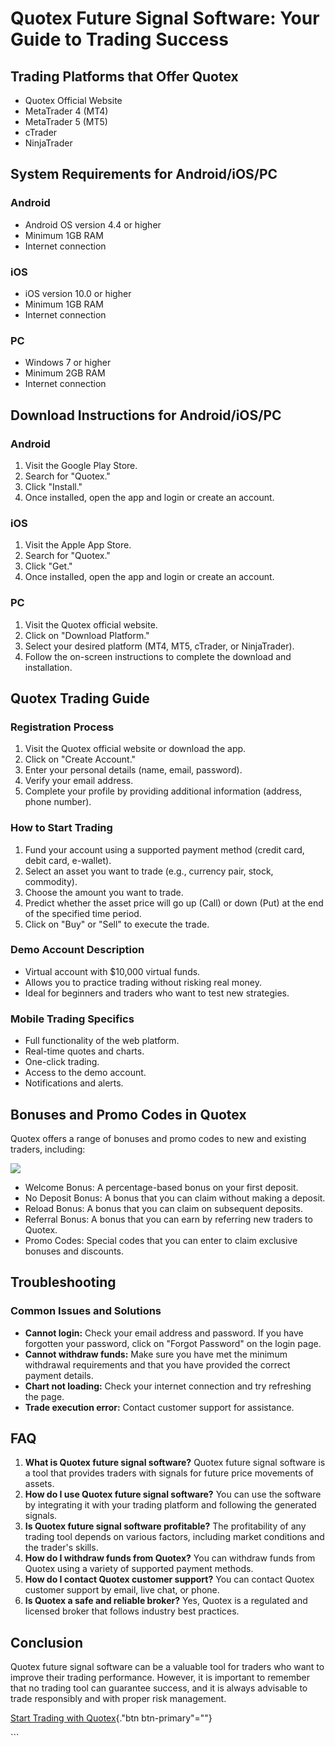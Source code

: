 # Quotex Future Signal Software: Your Guide to Trading Success

## Trading Platforms that Offer Quotex

-   Quotex Official Website
-   MetaTrader 4 (MT4)
-   MetaTrader 5 (MT5)
-   cTrader
-   NinjaTrader

## System Requirements for Android/iOS/PC

### Android

-   Android OS version 4.4 or higher
-   Minimum 1GB RAM
-   Internet connection

### iOS

-   iOS version 10.0 or higher
-   Minimum 1GB RAM
-   Internet connection

### PC

-   Windows 7 or higher
-   Minimum 2GB RAM
-   Internet connection

## Download Instructions for Android/iOS/PC

### Android

1.  Visit the Google Play Store.
2.  Search for "Quotex."
3.  Click "Install."
4.  Once installed, open the app and login or create an account.

### iOS

1.  Visit the Apple App Store.
2.  Search for "Quotex."
3.  Click "Get."
4.  Once installed, open the app and login or create an account.

### PC

1.  Visit the Quotex official website.
2.  Click on "Download Platform."
3.  Select your desired platform (MT4, MT5, cTrader, or NinjaTrader).
4.  Follow the on-screen instructions to complete the download and
    installation.

## Quotex Trading Guide

### Registration Process

1.  Visit the Quotex official website or download the app.
2.  Click on "Create Account."
3.  Enter your personal details (name, email, password).
4.  Verify your email address.
5.  Complete your profile by providing additional information (address,
    phone number).

### How to Start Trading

1.  Fund your account using a supported payment method (credit card,
    debit card, e-wallet).
2.  Select an asset you want to trade (e.g., currency pair, stock,
    commodity).
3.  Choose the amount you want to trade.
4.  Predict whether the asset price will go up (Call) or down (Put) at
    the end of the specified time period.
5.  Click on "Buy" or "Sell" to execute the trade.

### Demo Account Description

-   Virtual account with \$10,000 virtual funds.
-   Allows you to practice trading without risking real money.
-   Ideal for beginners and traders who want to test new strategies.

### Mobile Trading Specifics

-   Full functionality of the web platform.
-   Real-time quotes and charts.
-   One-click trading.
-   Access to the demo account.
-   Notifications and alerts.

## Bonuses and Promo Codes in Quotex

Quotex offers a range of bonuses and promo codes to new and existing
traders, including:

[![](https://static.quotex.io/files/4_en/300_250.jpg)](https://traff.sbs/brokerqxlid)

-   Welcome Bonus: A percentage-based bonus on your first deposit.
-   No Deposit Bonus: A bonus that you can claim without making a
    deposit.
-   Reload Bonus: A bonus that you can claim on subsequent deposits.
-   Referral Bonus: A bonus that you can earn by referring new traders
    to Quotex.
-   Promo Codes: Special codes that you can enter to claim exclusive
    bonuses and discounts.

## Troubleshooting

### Common Issues and Solutions

-   **Cannot login:** Check your email address and password. If you have
    forgotten your password, click on "Forgot Password" on the
    login page.
-   **Cannot withdraw funds:** Make sure you have met the minimum
    withdrawal requirements and that you have provided the correct
    payment details.
-   **Chart not loading:** Check your internet connection and try
    refreshing the page.
-   **Trade execution error:** Contact customer support for assistance.

## FAQ

1.  **What is Quotex future signal software?** Quotex future signal
    software is a tool that provides traders with signals for future
    price movements of assets.
2.  **How do I use Quotex future signal software?** You can use the
    software by integrating it with your trading platform and following
    the generated signals.
3.  **Is Quotex future signal software profitable?** The profitability
    of any trading tool depends on various factors, including market
    conditions and the trader\'s skills.
4.  **How do I withdraw funds from Quotex?** You can withdraw funds from
    Quotex using a variety of supported payment methods.
5.  **How do I contact Quotex customer support?** You can contact Quotex
    customer support by email, live chat, or phone.
6.  **Is Quotex a safe and reliable broker?** Yes, Quotex is a regulated
    and licensed broker that follows industry best practices.

## Conclusion

Quotex future signal software can be a valuable tool for traders who
want to improve their trading performance. However, it is important to
remember that no trading tool can guarantee success, and it is always
advisable to trade responsibly and with proper risk management.

[Start Trading with
Quotex](\%22https://traff.sbs/brokerqxlid\%22){."btn
btn-primary"=""}

\`\`\`

